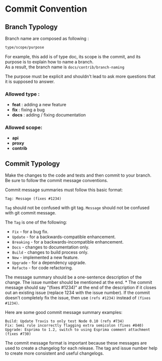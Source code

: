 # Commit Convention

## Branch Typology

Branch name are composed as following :

```md
type/scope/purpose
```

For example, this add is of type doc, its scope is the commit, and its purpose is to explain how to name a branch.   
As a result, the branch name is `docs/contrib/branch-naming`

The purpose must be explicit and shouldn't lead to ask more questions that it is supposed to answer.

### Allowed type :
* **feat** : adding a new feature
* **fix** : fixing a bug
* **docs** : adding / fixing documentation

### Allowed scope:
* **api**
* **proxy**
* **contrib**

## Commit Typology

Make the changes to the code and tests and then commit to your branch. Be sure to follow the commit message conventions.

Commit message summaries must follow this basic format:

```none
Tag: Message (fixes #1234)
```

`Tag` should not be confused with git tag.
`Message` should not be confused with git commit message.

The `Tag` is one of the following:

- `Fix` - for a bug fix.
- `Update` - for a backwards-compatible enhancement.
- `Breaking` - for a backwards-incompatible enhancement.
- `Docs` - changes to documentation only.
- `Build` - changes to build process only.
- `New` - implemented a new feature.
- `Upgrade` - for a dependency upgrade.
- `Refacto` - for code refactoring.

The message summary should be a one-sentence description of the change. The issue number should be mentioned at the end. \* The commit message should say "(fixes #1234)" at the end of the description if it closes out an existing issue (replace 1234 with the issue number). If the commit doesn't completely fix the issue, then use `(refs #1234)` instead of `(fixes #1234)`.

Here are some good commit message summary examples:

```none
Build: Update Travis to only test Node 0.10 (refs #734)
Fix: Semi rule incorrectly flagging extra semicolon (fixes #840)
Upgrade: Esprima to 1.2, switch to using Esprima comment attachment (fixes #730)
```

The commit message format is important because these messages are used to create a changelog for each release. The tag and issue number help to create more consistent and useful changelogs.
